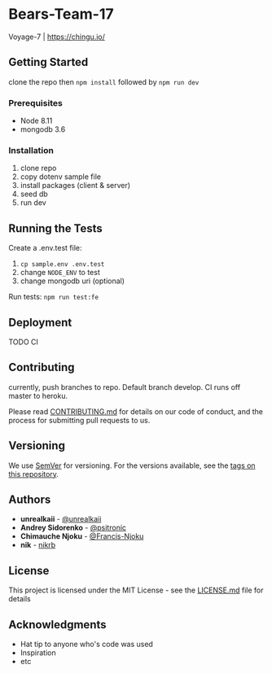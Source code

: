 # Bears-Team-17
Voyage-7 | https://chingu.io/

## Getting Started

clone the repo then `npm install` followed by `npm run dev`

### Prerequisites

- Node 8.11
- mongodb 3.6

### Installation

1. clone repo
2. copy dotenv sample file
2. install packages (client & server)
3. seed db
4. run dev

## Running the Tests

Create a .env.test file:

1. `cp sample.env .env.test`
2. change `NODE_ENV` to test
3. change mongodb uri (optional)

Run tests: `npm run test:fe`

## Deployment

TODO CI

## Contributing

currently, push branches to repo. Default branch develop. CI runs off master to heroku.


Please read [CONTRIBUTING.md](https://gist.github.com/PurpleBooth/b24679402957c63ec426) for details on our code of conduct, and the process for submitting pull requests to us.

## Versioning

We use [SemVer](http://semver.org/) for versioning. For the versions available, see the [tags on this repository](https://github.com/your/project/tags).

## Authors

* **unrealkaii** - [@unrealkaii](https://github.com/unrealkaii)
* **Andrey Sidorenko** - [@psitronic](https://github.com/psitronic)
* **Chimauche Njoku** - [@Francis-Njoku](https://github.com/Francis-Njoku)
* **nik** - [nikrb](https://github.com/nikrb)

## License

This project is licensed under the MIT License - see the [LICENSE.md](LICENSE.md) file for details

## Acknowledgments

* Hat tip to anyone who's code was used
* Inspiration
* etc
